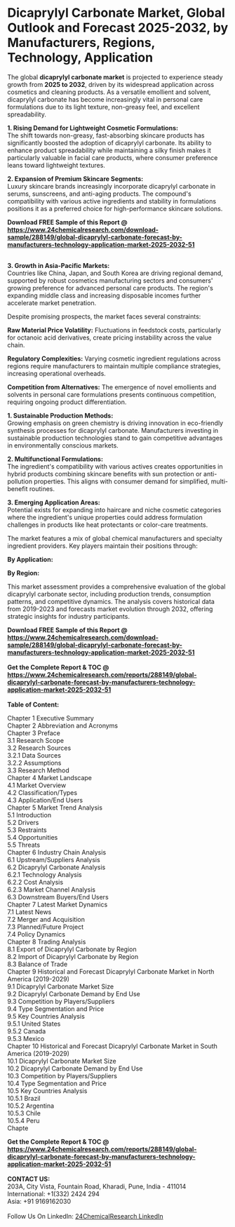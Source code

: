 <h1>Dicaprylyl Carbonate Market, Global Outlook and Forecast 2025-2032, by Manufacturers, Regions, Technology, Application</h1><p>The global <strong>dicaprylyl carbonate market</strong> is projected to experience steady growth from <strong>2025 to 2032</strong>, driven by its widespread application across cosmetics and cleaning products. As a versatile emollient and solvent, dicaprylyl carbonate has become increasingly vital in personal care formulations due to its light texture, non-greasy feel, and excellent spreadability.</p><p><strong>1. Rising Demand for Lightweight Cosmetic Formulations:</strong><br>
The shift towards non-greasy, fast-absorbing skincare products has significantly boosted the adoption of dicaprylyl carbonate. Its ability to enhance product spreadability while maintaining a silky finish makes it particularly valuable in facial care products, where consumer preference leans toward lightweight textures.</p><p><strong>2. Expansion of Premium Skincare Segments:</strong><br>
Luxury skincare brands increasingly incorporate dicaprylyl carbonate in serums, sunscreens, and anti-aging products. The compound's compatibility with various active ingredients and stability in formulations positions it as a preferred choice for high-performance skincare solutions.</p><div><b>Download FREE Sample of this Report @ 
            <a href="https://www.24chemicalresearch.com/download-sample/288149/global-dicaprylyl-carbonate-forecast-by-manufacturers-technology-application-market-2025-2032-51">
            https://www.24chemicalresearch.com/download-sample/288149/global-dicaprylyl-carbonate-forecast-by-manufacturers-technology-application-market-2025-2032-51</a></b></div><br><p><strong>3. Growth in Asia-Pacific Markets:</strong><br>
Countries like China, Japan, and South Korea are driving regional demand, supported by robust cosmetics manufacturing sectors and consumers' growing preference for advanced personal care products. The region's expanding middle class and increasing disposable incomes further accelerate market penetration.</p><p>Despite promising prospects, the market faces several constraints:</p><p><strong>Raw Material Price Volatility:</strong> Fluctuations in feedstock costs, particularly for octanoic acid derivatives, create pricing instability across the value chain.</p><p><strong>Regulatory Complexities:</strong> Varying cosmetic ingredient regulations across regions require manufacturers to maintain multiple compliance strategies, increasing operational overheads.</p><p><strong>Competition from Alternatives:</strong> The emergence of novel emollients and solvents in personal care formulations presents continuous competition, requiring ongoing product differentiation.</p><p><strong>1. Sustainable Production Methods:</strong><br>
Growing emphasis on green chemistry is driving innovation in eco-friendly synthesis processes for dicaprylyl carbonate. Manufacturers investing in sustainable production technologies stand to gain competitive advantages in environmentally conscious markets.</p><p><strong>2. Multifunctional Formulations:</strong><br>
The ingredient's compatibility with various actives creates opportunities in hybrid products combining skincare benefits with sun protection or anti-pollution properties. This aligns with consumer demand for simplified, multi-benefit routines.</p><p><strong>3. Emerging Application Areas:</strong><br>
Potential exists for expanding into haircare and niche cosmetic categories where the ingredient's unique properties could address formulation challenges in products like heat protectants or color-care treatments.</p><p>The market features a mix of global chemical manufacturers and specialty ingredient providers. Key players maintain their positions through:</p><p><strong>By Application:</strong></p><p><strong>By Region:</strong></p><p>This market assessment provides a comprehensive evaluation of the global dicaprylyl carbonate sector, including production trends, consumption patterns, and competitive dynamics. The analysis covers historical data from 2019-2023 and forecasts market evolution through 2032, offering strategic insights for industry participants.</p><div><b>Download FREE Sample of this Report @ 
            <a href="https://www.24chemicalresearch.com/download-sample/288149/global-dicaprylyl-carbonate-forecast-by-manufacturers-technology-application-market-2025-2032-51">
            https://www.24chemicalresearch.com/download-sample/288149/global-dicaprylyl-carbonate-forecast-by-manufacturers-technology-application-market-2025-2032-51</a></b></div><br><div><b>Get the Complete Report & TOC @ 
            <a href="https://www.24chemicalresearch.com/reports/288149/global-dicaprylyl-carbonate-forecast-by-manufacturers-technology-application-market-2025-2032-51">
            https://www.24chemicalresearch.com/reports/288149/global-dicaprylyl-carbonate-forecast-by-manufacturers-technology-application-market-2025-2032-51</a></b></div><br>
            <b>Table of Content:</b><p>Chapter 1 Executive Summary<br />
Chapter 2 Abbreviation and Acronyms<br />
Chapter 3 Preface<br />
3.1 Research Scope<br />
3.2 Research Sources<br />
3.2.1 Data Sources<br />
3.2.2 Assumptions<br />
3.3 Research Method<br />
Chapter 4 Market Landscape<br />
4.1 Market Overview<br />
4.2 Classification/Types<br />
4.3 Application/End Users<br />
Chapter 5 Market Trend Analysis<br />
5.1 Introduction<br />
5.2 Drivers<br />
5.3 Restraints<br />
5.4 Opportunities<br />
5.5 Threats<br />
Chapter 6 Industry Chain Analysis<br />
6.1 Upstream/Suppliers Analysis<br />
6.2 Dicaprylyl Carbonate Analysis<br />
6.2.1 Technology Analysis<br />
6.2.2 Cost Analysis<br />
6.2.3 Market Channel Analysis<br />
6.3 Downstream Buyers/End Users<br />
Chapter 7 Latest Market Dynamics<br />
7.1 Latest News<br />
7.2 Merger and Acquisition<br />
7.3 Planned/Future Project<br />
7.4 Policy Dynamics<br />
Chapter 8 Trading Analysis<br />
8.1 Export of Dicaprylyl Carbonate by Region<br />
8.2 Import of Dicaprylyl Carbonate by Region<br />
8.3 Balance of Trade<br />
Chapter 9 Historical and Forecast Dicaprylyl Carbonate Market in North America (2019-2029)<br />
9.1 Dicaprylyl Carbonate Market Size<br />
9.2 Dicaprylyl Carbonate Demand by End Use<br />
9.3 Competition by Players/Suppliers<br />
9.4 Type Segmentation and Price<br />
9.5 Key Countries Analysis<br />
9.5.1 United States<br />
9.5.2 Canada<br />
9.5.3 Mexico<br />
Chapter 10 Historical and Forecast Dicaprylyl Carbonate Market in South America (2019-2029)<br />
10.1 Dicaprylyl Carbonate Market Size<br />
10.2 Dicaprylyl Carbonate Demand by End Use<br />
10.3 Competition by Players/Suppliers<br />
10.4 Type Segmentation and Price<br />
10.5 Key Countries Analysis<br />
10.5.1 Brazil<br />
10.5.2 Argentina<br />
10.5.3 Chile<br />
10.5.4 Peru<br />
Chapte</p><div><b>Get the Complete Report & TOC @ 
            <a href="https://www.24chemicalresearch.com/reports/288149/global-dicaprylyl-carbonate-forecast-by-manufacturers-technology-application-market-2025-2032-51">
            https://www.24chemicalresearch.com/reports/288149/global-dicaprylyl-carbonate-forecast-by-manufacturers-technology-application-market-2025-2032-51</a></b></div><br><b>CONTACT US:</b><br>
            203A, City Vista, Fountain Road, Kharadi, Pune, India - 411014<br>
            International: +1(332) 2424 294<br>
            Asia: +91 9169162030 <br><br>
            Follow Us On LinkedIn: <a href="https://www.linkedin.com/company/24chemicalresearch/">24ChemicalResearch LinkedIn</a>